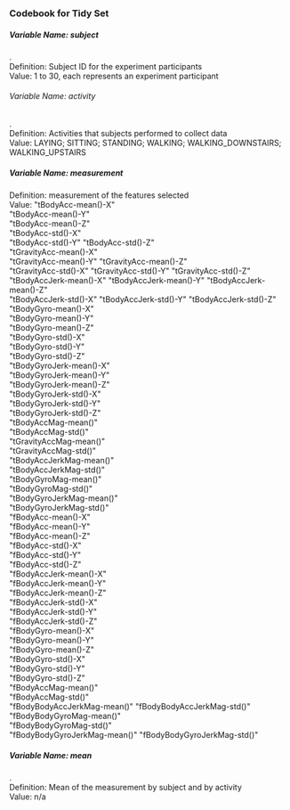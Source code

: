 ### Codebook for Tidy Set 

##### Variable Name: subject 
   .          
  Definition: Subject ID for the experiment participants         
  Value: 1 to 30, each represents an experiment participant 
   



###### Variable Name: activity
   .          
  Definition: Activities that subjects performed to collect data          
  Value: LAYING; SITTING; STANDING; WALKING; WALKING_DOWNSTAIRS; WALKING_UPSTAIRS



##### Variable Name: measurement            
  Definition: measurement of the features selected      
  Value: 
  "tBodyAcc-mean()-X"          
  "tBodyAcc-mean()-Y"          
  "tBodyAcc-mean()-Z"          
  "tBodyAcc-std()-X"          
	"tBodyAcc-std()-Y"
	"tBodyAcc-std()-Z"           
  "tGravityAcc-mean()-X"       
	"tGravityAcc-mean()-Y"
	"tGravityAcc-mean()-Z"       
  "tGravityAcc-std()-X" 
	"tGravityAcc-std()-Y" 
	"tGravityAcc-std()-Z"        
  "tBodyAccJerk-mean()-X"
	"tBodyAccJerk-mean()-Y"
	"tBodyAccJerk-mean()-Z"      
  "tBodyAccJerk-std()-X" 
	"tBodyAccJerk-std()-Y" 
	"tBodyAccJerk-std()-Z"       
  "tBodyGyro-mean()-X"          
	"tBodyGyro-mean()-Y"          
	"tBodyGyro-mean()-Z"         
  "tBodyGyro-std()-X"           
	"tBodyGyro-std()-Y"           
	"tBodyGyro-std()-Z"          
  "tBodyGyroJerk-mean()-X"      
	"tBodyGyroJerk-mean()-Y"      
	"tBodyGyroJerk-mean()-Z"     
  "tBodyGyroJerk-std()-X"       
	"tBodyGyroJerk-std()-Y"       
	"tBodyGyroJerk-std()-Z"      
  "tBodyAccMag-mean()"          
	"tBodyAccMag-std()"           
	"tGravityAccMag-mean()"      
  "tGravityAccMag-std()"        
	"tBodyAccJerkMag-mean()"     
	"tBodyAccJerkMag-std()"      
  "tBodyGyroMag-mean()"       
	"tBodyGyroMag-std()"       
	"tBodyGyroJerkMag-mean()"    
  "tBodyGyroJerkMag-std()"   
	"fBodyAcc-mean()-X"        
	"fBodyAcc-mean()-Y"          
  "fBodyAcc-mean()-Z"         
	"fBodyAcc-std()-X"         
	"fBodyAcc-std()-Y"           
  "fBodyAcc-std()-Z"          
	"fBodyAccJerk-mean()-X"      
	"fBodyAccJerk-mean()-Y"      
  "fBodyAccJerk-mean()-Z"     
	"fBodyAccJerk-std()-X"       
	"fBodyAccJerk-std()-Y"       
  "fBodyAccJerk-std()-Z"      
	"fBodyGyro-mean()-X"        
	"fBodyGyro-mean()-Y"         
  "fBodyGyro-mean()-Z"       
	"fBodyGyro-std()-X"        
	"fBodyGyro-std()-Y"          
  "fBodyGyro-std()-Z"         
	"fBodyAccMag-mean()"         
	"fBodyAccMag-std()"          
  "fBodyBodyAccJerkMag-mean()" 
	"fBodyBodyAccJerkMag-std()"   
	"fBodyBodyGyroMag-mean()"    
  "fBodyBodyGyroMag-std()"     
	"fBodyBodyGyroJerkMag-mean()" 
	"fBodyBodyGyroJerkMag-std()" 
	
##### Variable Name: mean 
   .          
  Definition: Mean of the measurement by subject and by activity         
  Value: n/a
